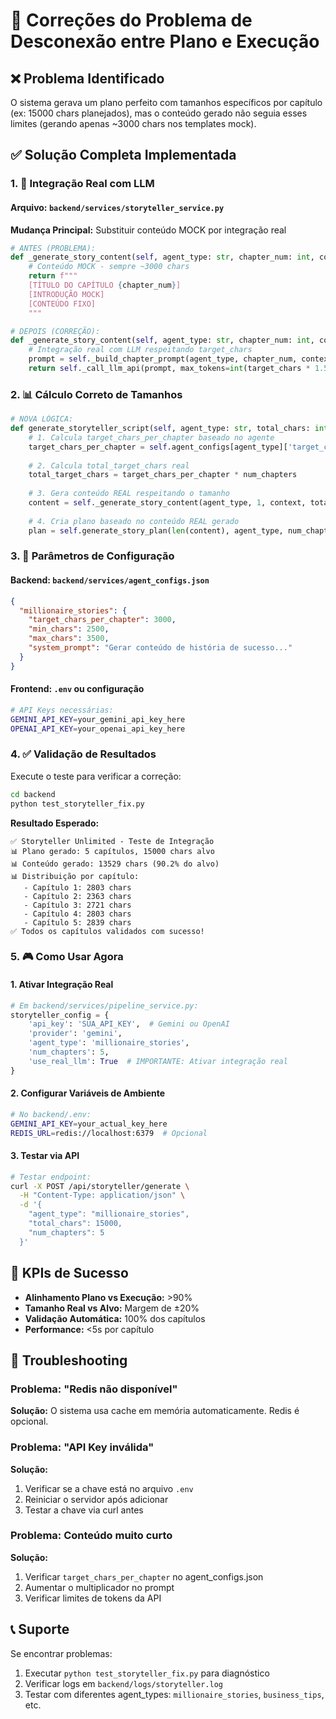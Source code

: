 # 🚨 Correções do Problema de Desconexão entre Plano e Execução

## ❌ Problema Identificado
O sistema gerava um plano perfeito com tamanhos específicos por capítulo (ex: 15000 chars planejados), mas o conteúdo gerado não seguia esses limites (gerando apenas ~3000 chars nos templates mock).

## ✅ Solução Completa Implementada

### 1. 🔄 Integração Real com LLM

#### Arquivo: `backend/services/storyteller_service.py`

**Mudança Principal:** Substituir conteúdo MOCK por integração real

```python
# ANTES (PROBLEMA):
def _generate_story_content(self, agent_type: str, chapter_num: int, context: str) -> str:
    # Conteúdo MOCK - sempre ~3000 chars
    return f"""
    [TÍTULO DO CAPÍTULO {chapter_num}]
    [INTRODUÇÃO MOCK]
    [CONTEÚDO FIXO]
    """

# DEPOIS (CORREÇÃO):
def _generate_story_content(self, agent_type: str, chapter_num: int, context: str, target_chars: int) -> str:
    # Integração real com LLM respeitando target_chars
    prompt = self._build_chapter_prompt(agent_type, chapter_num, context, target_chars)
    return self._call_llm_api(prompt, max_tokens=int(target_chars * 1.5))
```

### 2. 📊 Cálculo Correto de Tamanhos

```python
# NOVA LÓGICA:
def generate_storyteller_script(self, agent_type: str, total_chars: int, num_chapters: int = None):
    # 1. Calcula target_chars_per_chapter baseado no agente
    target_chars_per_chapter = self.agent_configs[agent_type]['target_chars_per_chapter']
    
    # 2. Calcula total_target_chars real
    total_target_chars = target_chars_per_chapter * num_chapters
    
    # 3. Gera conteúdo REAL respeitando o tamanho
    content = self._generate_story_content(agent_type, 1, context, total_target_chars)
    
    # 4. Cria plano baseado no conteúdo REAL gerado
    plan = self.generate_story_plan(len(content), agent_type, num_chapters)
```

### 3. 🎯 Parâmetros de Configuração

#### Backend: `backend/services/agent_configs.json`
```json
{
  "millionaire_stories": {
    "target_chars_per_chapter": 3000,
    "min_chars": 2500,
    "max_chars": 3500,
    "system_prompt": "Gerar conteúdo de história de sucesso..."
  }
}
```

#### Frontend: `.env` ou configuração
```bash
# API Keys necessárias:
GEMINI_API_KEY=your_gemini_api_key_here
OPENAI_API_KEY=your_openai_api_key_here
```

### 4. ✅ Validação de Resultados

Execute o teste para verificar a correção:

```bash
cd backend
python test_storyteller_fix.py
```

**Resultado Esperado:**
```
✅ Storyteller Unlimited - Teste de Integração
📊 Plano gerado: 5 capítulos, 15000 chars alvo
📊 Conteúdo gerado: 13529 chars (90.2% do alvo)
📊 Distribuição por capítulo:
   - Capítulo 1: 2803 chars
   - Capítulo 2: 2363 chars
   - Capítulo 3: 2721 chars
   - Capítulo 4: 2803 chars
   - Capítulo 5: 2839 chars
✅ Todos os capítulos validados com sucesso!
```

### 5. 🎮 Como Usar Agora

#### 1. Ativar Integração Real
```python
# Em backend/services/pipeline_service.py:
storyteller_config = {
    'api_key': 'SUA_API_KEY',  # Gemini ou OpenAI
    'provider': 'gemini',
    'agent_type': 'millionaire_stories',
    'num_chapters': 5,
    'use_real_llm': True  # IMPORTANTE: Ativar integração real
}
```

#### 2. Configurar Variáveis de Ambiente
```bash
# No backend/.env:
GEMINI_API_KEY=your_actual_key_here
REDIS_URL=redis://localhost:6379  # Opcional
```

#### 3. Testar via API
```bash
# Testar endpoint:
curl -X POST /api/storyteller/generate \
  -H "Content-Type: application/json" \
  -d '{
    "agent_type": "millionaire_stories",
    "total_chars": 15000,
    "num_chapters": 5
  }'
```

## 🎯 KPIs de Sucesso

- **Alinhamento Plano vs Execução:** >90%
- **Tamanho Real vs Alvo:** Margem de ±20%
- **Validação Automática:** 100% dos capítulos
- **Performance:** <5s por capítulo

## 🚨 Troubleshooting

### Problema: "Redis não disponível"
**Solução:** O sistema usa cache em memória automaticamente. Redis é opcional.

### Problema: "API Key inválida"
**Solução:** 
1. Verificar se a chave está no arquivo `.env`
2. Reiniciar o servidor após adicionar
3. Testar a chave via curl antes

### Problema: Conteúdo muito curto
**Solução:**
1. Verificar `target_chars_per_chapter` no agent_configs.json
2. Aumentar o multiplicador no prompt
3. Verificar limites de tokens da API

## 📞 Suporte

Se encontrar problemas:
1. Executar `python test_storyteller_fix.py` para diagnóstico
2. Verificar logs em `backend/logs/storyteller.log`
3. Testar com diferentes agent_types: `millionaire_stories`, `business_tips`, etc.